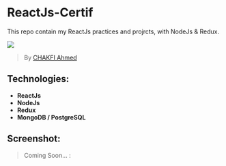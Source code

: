 # ReactJs-Certif
This repo contain my ReactJs practices and projrcts, with NodeJs &amp; Redux.

![]([https://pngtree.com/freepng/web-development-concept-flat-design_5363510.html](https://miro.medium.com/max/1100/0*GxAVAiROC2sK5YPC))

> By [CHAKFI Ahmed](https://www.linkedin.com/in/chakfi-ahmed/)

## Technologies:

- **ReactJs**
- **NodeJs**
- **Redux**
- **MongoDB / PostgreSQL**


## Screenshot:
 > Coming Soon... : 
